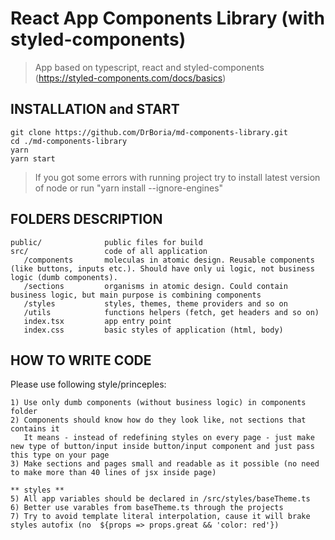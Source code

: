 # React App Components Library (with styled-components)

> App based on typescript, react and styled-components (https://styled-components.com/docs/basics)

## INSTALLATION and START

    git clone https://github.com/DrBoria/md-components-library.git
    cd ./md-components-library
    yarn
    yarn start

> If you got some errors with running project try to install latest version of node or run "yarn install --ignore-engines"

## FOLDERS DESCRIPTION

    public/              public files for build
    src/                 code of all application
       /components       moleculas in atomic design. Reusable components (like buttons, inputs etc.). Should have only ui logic, not business logic (dumb components).
       /sections         organisms in atomic design. Could contain business logic, but main purpose is combining components
       /styles           styles, themes, theme providers and so on
       /utils            functions helpers (fetch, get headers and so on)
       index.tsx         app entry point
       index.css         basic styles of application (html, body)

## HOW TO WRITE CODE

Please use following style/princeples:

    1) Use only dumb components (without business logic) in components folder
    2) Components should know how do they look like, not sections that contains it
       It means - instead of redefining styles on every page - just make new type of button/input inside button/input component and just pass this type on your page
    3) Make sections and pages small and readable as it possible (no need to make more than 40 lines of jsx inside page)

    ** styles **
    5) All app variables should be declared in /src/styles/baseTheme.ts
    6) Better use varables from baseTheme.ts through the projects
    7) Try to avoid template literal interpolation, cause it will brake styles autofix (no 	${props => props.great && 'color: red'})
